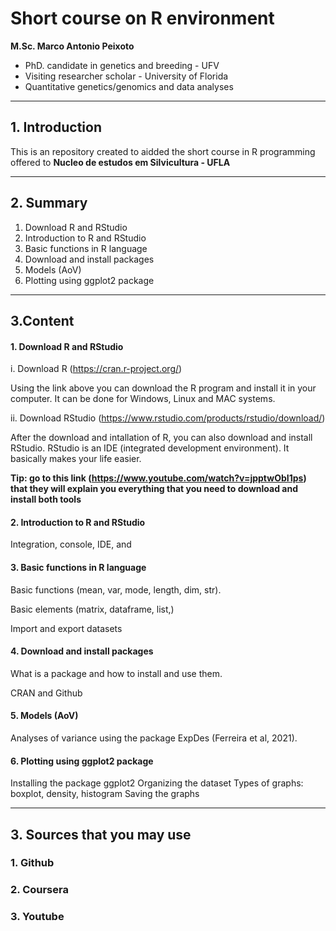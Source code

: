 # Short course on R environment

**M.Sc. Marco Antonio Peixoto**
- PhD. candidate in genetics and breeding - UFV
- Visiting researcher scholar - University of Florida  
- Quantitative genetics/genomics and data analyses

---
## 1. Introduction

This is an repository created to aidded the short course in R programming offered to **Nucleo de estudos em Silvicultura - UFLA**

---
## 2. Summary

1. Download R and RStudio
2. Introduction to R and RStudio
3. Basic functions in R language 
4. Download and install packages
5. Models (AoV)
6. Plotting using ggplot2 package

---
## 3.Content

#### 1. Download R and RStudio

i. Download R (https://cran.r-project.org/) 

Using the link above you can download the R program and install it in your computer. It can be done for Windows, Linux and MAC systems.

ii. Download RStudio (https://www.rstudio.com/products/rstudio/download/)

After the download and intallation of R, you can also download and install RStudio. RStudio is an IDE (integrated development environment). It basically makes your life easier.

**Tip: go to this link (https://www.youtube.com/watch?v=jpptwObI1ps) that they will explain you everything that you need to download and install both tools**

#### 2. Introduction to R and RStudio

Integration, console, IDE, and 

#### 3. Basic functions in R language 

Basic functions (mean, var, mode, length, dim, str).

Basic elements (matrix, dataframe, list,)

Import and export datasets

#### 4. Download and install packages

What is a package and how to install and use them.

CRAN and Github

#### 5. Models (AoV)

Analyses of variance using the package ExpDes (Ferreira et al, 2021).

#### 6. Plotting using **ggplot2** package

Installing the package ggplot2
Organizing the dataset
Types of graphs: boxplot, density, histogram
Saving the graphs

---
## 3. Sources that you may use

### 1. Github

### 2. Coursera

### 3. Youtube
